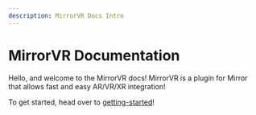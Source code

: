 ```yaml
---
description: MirrorVR Docs Intro
---
```


# MirrorVR Documentation

Hello, and welcome to the MirrorVR docs! MirrorVR is a plugin for Mirror that allows fast and easy AR/VR/XR integration!

To get started, head over to [getting-started](manual/getting-started/ "mention")!
